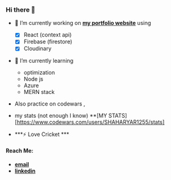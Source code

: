 ### Hi there 👋

- 🔭 I’m currently working on **[my portfolio website](https://malik-portfolio.surge.sh)** 
    using
  - [X] React (context api)
  - [X] Firebase (firestore)
  - [X] Cloudinary
  
- 🌱 I’m currently learning
  - optimization
  - Node js
  - Azure
  - MERN stack

-  Also practice on codewars ,
-  my stats (not enough I know) **[MY STATS][https://www.codewars.com/users/SHAHARYAR1255/stats]

- ***⚡ Love Cricket ***

 #### Reach Me: 
 
  - **[email](shaharyar.malik2000@gmail.com)**
  - **[linkedin](https://www.linkedin.com/in/sheharyar--b7415219a/edit/certification/new/)**
